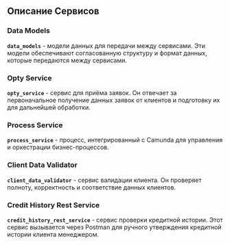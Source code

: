 
## Описание Сервисов

### Data Models

**`data_models`** - модели данных для передачи между сервисами. Эти модели обеспечивают согласованную структуру и формат данных, которые передаются между сервисами.

### Opty Service

**`opty_service`** - сервис для приёма заявок. Он отвечает за первоначальное получение данных заявок от клиентов и подготовку их для дальнейшей обработки.

### Process Service

**`process_service`** - процесс, интегрированный с Camunda для управления и оркестрации бизнес-процессов.

### Client Data Validator

**`client_data_validator`** - сервис валидации клиента. Он проверяет полноту, корректность и соответствие данных клиентов.

### Credit History Rest Service

**`credit_history_rest_service`** - сервис проверки кредитной истории. Этот сервис вызывается через Postman для ручного утверждения кредитной истории клиента менеджером.
